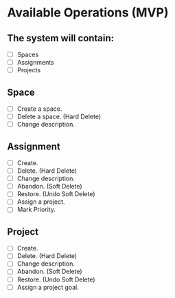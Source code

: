 # Available Operations (MVP)
## The system will contain:
- [ ] Spaces
- [ ] Assignments
- [ ] Projects
## Space
- [ ] Create a space.
- [ ] Delete a space. (Hard Delete)
- [ ] Change description.
## Assignment
- [ ] Create.
- [ ] Delete. (Hard Delete)
- [ ] Change description.
- [ ] Abandon. (Soft Delete)
- [ ] Restore. (Undo Soft Delete)
- [ ] Assign a project.
- [ ] Mark Priority.
## Project
- [ ] Create.
- [ ] Delete. (Hard Delete)
- [ ] Change description.
- [ ] Abandon. (Soft Delete)
- [ ] Restore. (Undo Soft Delete)
- [ ] Assign a project goal.